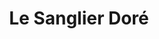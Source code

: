 ---
restaurant_type: Bistro-Français
title: Le Sanglier Doré
description: Un bistro français authentique proposant une cuisine raffinée et des plats traditionnels revisités, dans une ambiance élégante et conviviale.
location: 143 rue Wellington Nord, Sherbrooke
order: 2
--- 